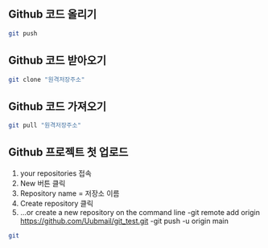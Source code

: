 ## Github 코드 올리기
```bash
git push
```

## Github 코드 받아오기
```bash
git clone "원격저장주소"
```

## Github 코드 가져오기
```bash
git pull "원격저장주소"
```

## Github 프로젝트 첫 업로드
1. your repositories 접속
2. New 버튼 클릭
3. Repository name = 저장소 이름
4. Create repository 클릭
5. …or create a new repository on the command line
-git remote add origin https://github.com/Uubmail/git_test.git
-git push -u origin main
```bash
git 
```